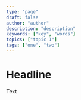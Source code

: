 ```yaml
---
type: "page"
draft: false
author: "author"
description: "description"
keywords: ["key", "words"]
topics: ["topic 1"]
tags: ["one", "two"]
---
```


# Headline

Text
